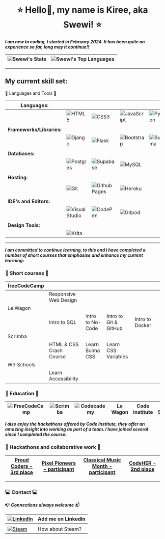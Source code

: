 <h1 align="center"> ⭐ Hello👋, my name is Kiree, aka Swewi! ⭐ </h1>


**_I am new to coding, I started in February 2024.  It has been quite an experience so far, long may it continue!!_**

| ![Swewi's Stats](https://github-readme-stats.vercel.app/api?username=Swewi&theme=vue-dark&show_icons=true&hide_border=false&count_private=true)  | ![Swewi's Top Languages](https://github-readme-stats.vercel.app/api/top-langs/?username=Swewi&theme=vue-dark&show_icons=true&hide_border=false&layout=compact) |
| --- | --- |

---

## My current skill set:

💾 Languages and Tools 💾

| **Languages:** | | | | | | |
| --- | --- | --- | --- | --- | --- | --- |
|  | ![HTML5](https://img.shields.io/badge/html5-%23E34F26.svg?style=for-the-badge&logo=html5&logoColor=white) | ![CSS3](https://img.shields.io/badge/css3-%231572B6.svg?style=for-the-badge&logo=css3&logoColor=white) | ![JavaScript](https://img.shields.io/badge/javascript-%23323330.svg?style=for-the-badge&logo=javascript&logoColor=%23F7DF1E) | ![Python](https://img.shields.io/badge/python-3670A0?style=for-the-badge&logo=python&logoColor=ffdd54) |  |  |
| | | | | | | |
| **Frameworks/Libraries:** | | | | | | |
|  | ![Django](https://img.shields.io/badge/django-%23092E20.svg?style=for-the-badge&logo=django&logoColor=white) | ![Flask](https://img.shields.io/badge/flask-%23000.svg?style=for-the-badge&logo=flask&logoColor=white) | ![Bootstrap](https://img.shields.io/badge/bootstrap-%238511FA.svg?style=for-the-badge&logo=bootstrap&logoColor=white) | ![Bulma](https://img.shields.io/badge/bulma-00D0B1?style=for-the-badge&logo=bulma&logoColor=white) | ![React](https://img.shields.io/badge/react-%2320232a.svg?style=for-the-badge&logo=react&logoColor=%2361DAFB) | ![TailwindCSS](https://img.shields.io/badge/tailwindcss-%2338B2AC.svg?style=for-the-badge&logo=tailwind-css&logoColor=white) |
| | | | | | | |
| **Databases:** | | | | | | |
|  | ![Postgres](https://img.shields.io/badge/postgres-%23316192.svg?style=for-the-badge&logo=postgresql&logoColor=white) | ![Supabase](https://img.shields.io/badge/Supabase-3ECF8E?style=for-the-badge&logo=supabase&logoColor=white) | ![MySQL](https://img.shields.io/badge/mysql-4479A1.svg?style=for-the-badge&logo=mysql&logoColor=white) |  |  |  |
| | | | | | | |
| **Hosting:** | | | | | | |
|  | ![Git](https://img.shields.io/badge/git-%23F05033.svg?style=for-the-badge&logo=git&logoColor=white) | ![Github Pages](https://img.shields.io/badge/github%20pages-121013?style=for-the-badge&logo=github&logoColor=white) | ![Heroku](https://img.shields.io/badge/heroku-%23430098.svg?style=for-the-badge&logo=heroku&logoColor=white) |  |  |  |
| | | | | | | |
| **IDE's and Editors:** | | | | | | |
|  | ![Visual Studio](https://img.shields.io/badge/Visual%20Studio-5C2D91.svg?style=for-the-badge&logo=visual-studio&logoColor=white) | ![CodePen](https://img.shields.io/badge/Codepen-000000?style=for-the-badge&logo=codepen&logoColor=white) | ![Gitpod](https://img.shields.io/badge/gitpod-f06611.svg?style=for-the-badge&logo=gitpod&logoColor=white) |  |  |  |
| | | | | | | |
| **Design Tools:** | | | | | | |
|  | ![Krita](https://img.shields.io/badge/Krita-203759?style=for-the-badge&logo=krita&logoColor=EEF37B) |  |  |  |  |  |

---

**_I am committed to continue learning, to this end I have completed a number of short courses that emphasise and enhance my current learning:_**

### 🎒 Short courses 🎒

| freeCodeCamp | | | | | |
| --- | --- | --- | --- | --- | --- |
|  | Responsive Web Design |  |  |  |  |
| Le Wagon | | | | | |
|  | Intro to SQL | Intro to No-Code  | Intro to Git & GitHub | Intro to Docker |  |
| Scrimba | | | | | |
|  | HTML & CSS Crash Course | Learn Bulma CSS | Learn CSS Variables |  |  |
| W3 Schools | | | | | |
|  | Learn Accessibility |  |  |  |  |

### 📓 Education 📖

| ![FreeCodeCamp](https://img.shields.io/badge/Freecodecamp-%23123.svg?&style=for-the-badge&logo=freecodecamp&logoColor=green) | ![Scrimba](https://img.shields.io/badge/scrimba-2B283A?style=for-the-badge&logo=scrimba&logoColor=white) | ![Codecademy](https://img.shields.io/badge/Codecademy-FFF0E5?style=for-the-badge&logo=codecademy&logoColor=1F243A) | Le Wagon | Code Institute | W3 Schools |
| --- | --- | --- | --- | --- | --- |

**_I also enjoy the hackathons offered by Code Institute, they offer an amazing insight into working as part of a team.  I have joined several since I completed the course:_**

### 👯 Hackathons and collaborative work 👯

| [Proud Coders - 3rd place](https://chronicles-of-pride-9a12d37ba4db.herokuapp.com/) | [Pixel Pioneers - participant](https://swewi.github.io/Invasion-83-Ht-3/) | [Classical Music Month - participant](https://md-ash-dot.github.io/classical-music-hackathon/) | [CodeHER - 2nd place](https://team-1-8284bb86c76b.herokuapp.com/) |
| --- | --- | --- | --- |

---

### 💻 Contact 💻

📭 **_Connections always welcome_** 📬

| [![LinkedIn](https://img.shields.io/badge/linkedin-%230077B5.svg?style=for-the-badge&logo=linkedin&logoColor=white)](https://www.linkedin.com/in/kireebellamy) | Add me on LinkedIn |
| --- | --- |
| | |
| [![Steam](https://img.shields.io/badge/steam-%23000000.svg?style=for-the-badge&logo=steam&logoColor=white)](https://s.team/p/hrk-bhfk/RVRKTWHN) | How about Steam? |
<!---
Swewi/Swewi is a ✨ special ✨ repository because its `README.md` (this file) appears on your GitHub profile.
You can click the Preview link to take a look at your changes.
--->

